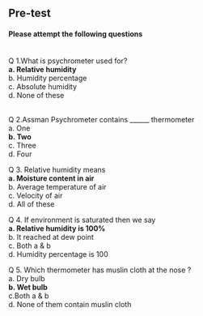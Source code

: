 ## <b> Pre-test</b>
#### Please attempt the following questions

<br>
Q 1.What is psychrometer used for?<br>
<b>a. Relative humidity</b><br>
b. Humidity percentage<br>
c. Absolute humidity<br>
d. None of these<br><br>

Q 2.Assman Psychrometer contains ______ thermometer<br>
a. One<br>
<b>b. Two</b><br>
c. Three<br>
d. Four<br>

Q 3. Relative humidity means  <br>
<b>a. Moisture content in air</b><br>
b. Average temperature of air<br>
c. Velocity of air<br>
d. All of these<br>

Q 4. If environment is saturated then we say <br>
<b>a. Relative humidity is 100%</b><br>
b. It reached at dew point<br>
c. Both a & b<br>
d. Humidity percentage is 100<br>

Q 5. Which thermometer has muslin cloth at the nose ?<br>
a. Dry bulb<br>
<b>b. Wet bulb</b><br>
c.Both a & b <br>
d. None of them contain muslin cloth<br>

